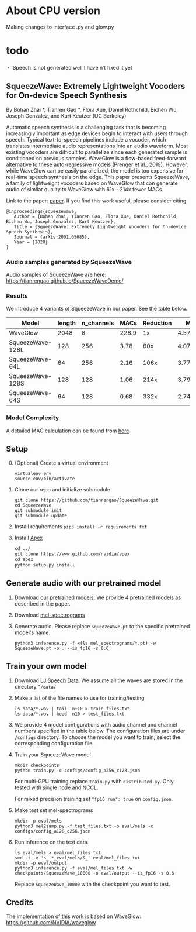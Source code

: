# About CPU version

Making changes to interface .py and glow.py


#  todo
・ Speech is not generated well
I have n’t fixed it yet

## SqueezeWave: Extremely Lightweight Vocoders for On-device Speech Synthesis
By Bohan Zhai *, Tianren Gao *, Flora Xue, Daniel Rothchild, Bichen Wu, Joseph Gonzalez, and Kurt Keutzer (UC Berkeley)

Automatic speech synthesis is a challenging task that is becoming increasingly important as edge devices begin to interact with users through speech. Typical text-to-speech pipelines include a vocoder, which translates intermediate audio representations into an audio waveform. Most existing vocoders are difficult to parallelize since each generated sample is conditioned on previous samples. WaveGlow is a flow-based feed-forward alternative to these auto-regressive models (Prenger et al., 2019). However, while WaveGlow can be easily parallelized, the model is too expensive for real-time speech synthesis on the edge. This paper presents SqueezeWave, a family of lightweight vocoders based on WaveGlow that can generate audio of similar quality to WaveGlow with 61x - 214x fewer MACs.

Link to the paper: [paper]. If you find this work useful, please consider citing

   ```
   @inproceedings{squeezewave,
      Author = {Bohan Zhai, Tianren Gao, Flora Xue, Daniel Rothchild, Bichen Wu, Joseph Gonzalez, Kurt Keutzer},
      Title = {SqueezeWave: Extremely Lightweight Vocoders for On-device Speech Synthesis},
      Journal = {arXiv:2001.05685},
      Year = {2020}
   }
   ```

### Audio samples generated by SqueezeWave
Audio samples of SqueezeWave are here: https://tianrengao.github.io/SqueezeWaveDemo/

### Results
We introduce 4 variants of SqueezeWave in our paper. See the table below.


   | Model           | length | n_channels| MACs  | Reduction | MOS       |
   | --------------- | ------ | --------- | ----- | --------- | --------- |
   |WaveGlow         |  2048  | 8         | 228.9 | 1x        | 4.57±0.04 |
   |SqueezeWave-128L |  128   | 256       | 3.78  | 60x       | 4.07±0.06 |
   |SqueezeWave-64L  |  64    | 256       | 2.16  | 106x      | 3.77±0.05 |
   |SqueezeWave-128S |  128   | 128       | 1.06  | 214x      | 3.79±0.05 |
   |SqueezeWave-64S  |  64    | 128       | 0.68  | 332x      | 2.74±0.04 |

### Model Complexity
A detailed MAC calculation can be found from [here](https://github.com/tianrengao/SqueezeWave/blob/master/SqueezeWave_computational_complexity.ipynb)

## Setup
0. (Optional) Create a virtual environment

   ```
   virtualenv env
   source env/bin/activate
   ```

1. Clone our repo and initialize submodule

   ```command
   git clone https://github.com/tianrengao/SqueezeWave.git
   cd SqueezeWave
   git submodule init
   git submodule update
   ```

2. Install requirements 
```pip3 install -r requirements.txt``` 

3. Install [Apex]
   ```1
   cd ../
   git clone https://www.github.com/nvidia/apex
   cd apex
   python setup.py install
   ```

## Generate audio with our pretrained model

1. Download our [pretrained models]. We provide 4 pretrained models as described in the paper.
2. Download [mel-spectrograms]
3. Generate audio. Please replace `SqueezeWave.pt` to the specific pretrained model's name.

   ```python3 inference.py -f <(ls mel_spectrograms/*.pt) -w SqueezeWave.pt -o . --is_fp16 -s 0.6```


## Train your own model

1. Download [LJ Speech Data]. We assume all the waves are stored in the directory `^/data/`

2. Make a list of the file names to use for training/testing

   ```command
   ls data/*.wav | tail -n+10 > train_files.txt
   ls data/*.wav | head -n10 > test_files.txt
   ```

3. We provide 4 model configurations with audio channel and channel numbers specified in the table below. The configuration files are under ```/configs``` directory. To choose the model you want to train, select the corresponding configuration file.

4. Train your SqueezeWave model

   ```command
   mkdir checkpoints
   python train.py -c configs/config_a256_c128.json
   ```

   For multi-GPU training replace `train.py` with `distributed.py`.  Only tested with single node and NCCL.

   For mixed precision training set `"fp16_run": true` on `config.json`.

5. Make test set mel-spectrograms

   ```
   mkdir -p eval/mels
   python3 mel2samp.py -f test_files.txt -o eval/mels -c configs/config_a128_c256.json
   ```

6. Run inference on the test data. 

   ```command
   ls eval/mels > eval/mel_files.txt
   sed -i -e 's_.*_eval/mels/&_' eval/mel_files.txt
   mkdir -p eval/output
   python3 inference.py -f eval/mel_files.txt -w checkpoints/SqueezeWave_10000 -o eval/output --is_fp16 -s 0.6
   ```
   Replace `SqueezeWave_10000` with the checkpoint you want to test.
   
## Credits
The implementation of this work is based on WaveGlow: https://github.com/NVIDIA/waveglow


[//]: # (TODO)
[//]: # (PROVIDE INSTRUCTIONS FOR DOWNLOADING LJS)
[pytorch 1.0]: https://github.com/pytorch/pytorch#installation
[website]: https://nv-adlr.github.io/WaveGlow
[paper]: https://arxiv.org/abs/2001.05685
[WaveNet implementation]: https://github.com/r9y9/wavenet_vocoder
[Glow]: https://blog.openai.com/glow/
[WaveNet]: https://deepmind.com/blog/wavenet-generative-model-raw-audio/
[PyTorch]: http://pytorch.org
[pretrained models]: https://drive.google.com/file/d/1RyVMLY2l8JJGq_dCEAAd8rIRIn_k13UB/view?usp=sharing
[mel-spectrograms]: https://drive.google.com/file/d/1g_VXK2lpP9J25dQFhQwx7doWl_p20fXA/view?usp=sharing
[LJ Speech Data]: https://keithito.com/LJ-Speech-Dataset
[Apex]: https://github.com/nvidia/apex
